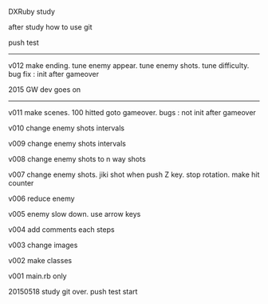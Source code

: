 DXRuby study

after study how to use git

push test

***************************************

v012 make ending. tune enemy appear. tune enemy shots. tune difficulty. bug fix : init after gameover

2015 GW dev goes on

***************************************

v011 make scenes. 100 hitted goto gameover. bugs : not init after gameover

v010 change enemy shots intervals

v009 change enemy shots intervals

v008 change enemy shots to n way shots

v007 change enemy shots. jiki shot when push Z key. stop rotation. make hit counter

v006 reduce enemy

v005 enemy slow down. use arrow keys

v004 add comments each steps

v003 change images

v002 make classes

v001 main.rb only

20150518 study git over. push test start
